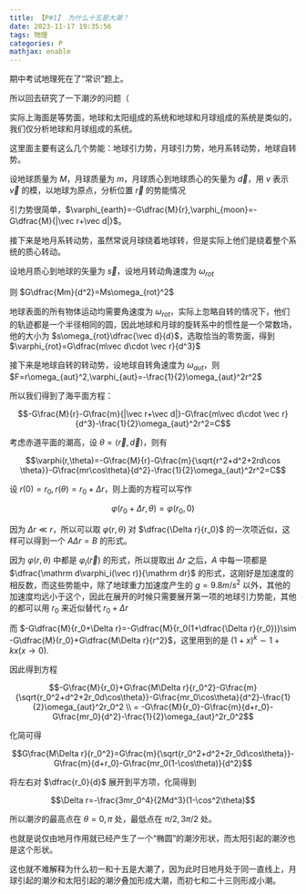 ```yaml
---
title: 【P#1】 为什么十五是大潮？
date: 2023-11-17 19:35:56
tags: 物理
categories: P
mathjax: enable
---
```


期中考试地理死在了“常识”题上。

所以回去研究了一下潮汐的问题（

实际上海面是等势面，地球和太阳组成的系统和地球和月球组成的系统是类似的，我们仅分析地球和月球组成的系统。

这里面主要有这么几个势能：地球引力势，月球引力势，地月系转动势，地球自转势。

设地球质量为 $M$，月球质量为 $m$，月球质心到地球质心的矢量为 $\vec d$，用 $v$ 表示 $\vec v$ 的模，以地球为原点，分析位置 $\vec r$ 的势能情况

引力势很简单，$\varphi_{earth}=-G\dfrac{M}{r},\varphi_{moon}=-G\dfrac{M}{|\vec r+\vec d|}$。

接下来是地月系转动势，虽然常说月球绕着地球转，但是实际上他们是绕着整个系统的质心转动。

设地月质心到地球的矢量为 $\vec s$，设地月转动角速度为 $\omega_{rot}$

则 $G\dfrac{Mm}{d^2}=Ms\omega_{rot}^2$

地球表面的所有物体运动均需要角速度为 $\omega_{rot}$，实际上忽略自转的情况下，他们的轨迹都是一个半径相同的圆，因此地球和月球的旋转系中的惯性是一个常数场，他的大小为 $s\omega_{rot}\dfrac{\vec d}{d}$，选取恰当的零势面，得到 $\varphi_{rot}=G\dfrac{m\vec d\cdot \vec r}{d^3}$

接下来是地球自转的转动势，设地球自转角速度为 $\omega_{aut}$，则 $F=r\omega_{aut}^2,\varphi_{aut}=-\frac{1}{2}\omega_{aut}^2r^2$

所以我们得到了海平面方程：

$$-G\frac{M}{r}-G\frac{m}{|\vec r+\vec d|}-G\frac{m\vec d\cdot \vec r}{d^3}-\frac{1}{2}\omega_{aut}^2r^2=C$$

考虑赤道平面的潮高，设 $\theta=\langle \vec r,\vec d\rangle$，则有

$$\varphi(r,\theta)=-G\frac{M}{r}-G\frac{m}{\sqrt{r^2+d^2+2rd\cos \theta}}-G\frac{mr\cos\theta}{d^2}-\frac{1}{2}\omega_{aut}^2r^2=C$$

设 $r(0)=r_0,r(\theta)=r_0+\Delta r$，则上面的方程可以写作

$$\varphi(r_0+\Delta r,\theta)=\varphi(r_0,0)$$

因为 $\Delta r \ll r$，所以可以取 $\varphi(r,\theta)$ 对 $\dfrac{\Delta r}{r_0}$ 的一次项近似，这样可以得到一个 $A\Delta r=B$ 的形式。

因为 $\varphi(r,\theta)$ 中都是 $\varphi_i(\vec r)$ 的形式，所以提取出 $\Delta r$ 之后，$A$ 中每一项都是 $\dfrac{\mathrm d\varphi_i(\vec r)}{\mathrm dr}$ 的形式，这刚好是加速度的相反数，而这些势能中，除了地球重力加速度产生的 $g=9.8 m/s^2$ 以外，其他的加速度均远小于这个，因此在展开的时候只需要展开第一项的地球引力势能，其他的都可以用 $r_0$ 来近似替代 $r_0+\Delta r$

而 $-G\dfrac{M}{r_0+\Delta r}=-G\dfrac{M}{r_0(1+\dfrac{\Delta r}{r_0})}\sim -G\dfrac{M}{r_0}+G\dfrac{M\Delta r}{r^2}$，这里用到的是 $(1+x)^k\sim 1+kx(x\to 0)$.

因此得到方程

$$-G\frac{M}{r_0}+G\frac{M\Delta r}{r_0^2}-G\frac{m}{\sqrt{r_0^2+d^2+2r_0d\cos\theta}}-G\frac{mr_0\cos\theta}{d^2}-\frac{1}{2}\omega_{aut}^2r_0^2 \\ = -G\frac{M}{r_0}-G\frac{m}{d+r_0}-G\frac{mr_0}{d^2}-\frac{1}{2}\omega_{aut}^2r_0^2$$

化简可得

$$G\frac{M\Delta r}{r_0^2}=G\frac{m}{\sqrt{r_0^2+d^2+2r_0d\cos\theta}}-G\frac{m}{d+r_0}-G\frac{mr_0(1-\cos\theta)}{d^2}$$

将左右对 $\dfrac{r_0}{d}$ 展开到平方项，化简得到

$$\Delta r=-\frac{3mr_0^4}{2Md^3}(1-\cos^2\theta)$$

所以潮汐的最高点在 $\theta=0,\pi$ 处，最低点在 $\pi/2,3\pi/2$ 处。

也就是说仅由地月作用就已经产生了一个“椭圆”的潮汐形状，而太阳引起的潮汐也是这个形状。

这也就不难解释为什么初一和十五是大潮了，因为此时日地月处于同一直线上，月球引起的潮汐和太阳引起的潮汐叠加形成大潮，而初七和二十三则形成小潮。